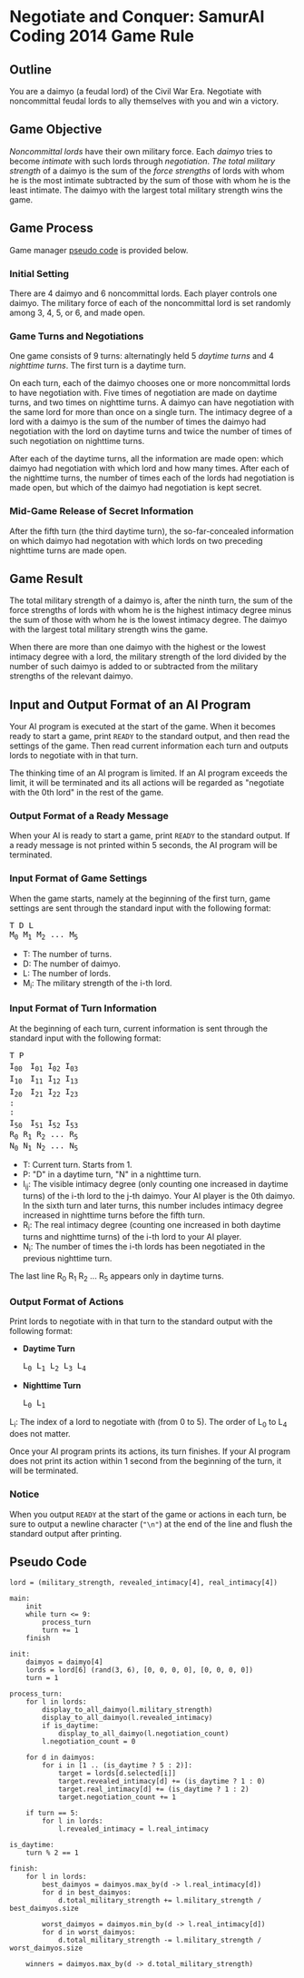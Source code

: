 # Negotiate and Conquer: SamurAI Coding 2014 Game Rule

## Outline

You are a daimyo (a feudal lord) of the Civil War Era.
Negotiate with noncommittal feudal lords to ally themselves with you and win a victory.

## Game Objective

_Noncommittal lords_ have their own military force.
Each _daimyo_ tries to become _intimate_ with such lords through _negotiation_.
_The total military strength_ of a daimyo is the sum of the _force strengths_ of lords with whom he is the most intimate subtracted by the sum of those with whom he is the least intimate.
The daimyo with the largest total military strength wins the game.

## Game Process

Game manager [pseudo code](#PseudoCode) is provided below.

### Initial Setting

There are 4 daimyo and 6 noncommittal lords.
Each player controls one daimyo.
The military force of each of the noncommittal lord is set randomly among  3, 4, 5, or 6, and made open.

### Game Turns and Negotiations

One game consists of 9 turns: alternatingly held 5 _daytime turns_ and 4 _nighttime turns_.
The first turn is a daytime turn.

On each turn, each of the daimyo chooses one or more noncommittal lords to have negotiation with.
Five times of negotiation are made on daytime turns, and two times on nighttime turns.
A daimyo can have negotiation with the same lord for more than once on a single turn.
The intimacy degree of a lord with a daimyo is the sum of the number of times the daimyo had negotiation with the lord on daytime turns and twice the number of times of such negotiation on nighttime turns.

After each of the daytime turns, all the information are made open: which daimyo had negotiation with which lord and how many times.
After each of the nighttime turns, the number of times each of the lords had negotiation is made open, but which of the daimyo had negotiation is kept secret.

### Mid-Game Release of Secret Information

After the fifth turn (the third daytime turn), the so-far-concealed information on which daimyo had negotation with which lords on two preceding nighttime turns are made open.

## Game Result

The total military strength of a daimyo is, after the ninth turn, the sum of the force strengths of lords with whom he is the highest intimacy degree minus the sum of those with whom he is the lowest intimacy degree.
The daimyo with the largest total military strength wins the game.

When there are more than one daimyo with the highest or the lowest intimacy degree with a lord, the military strength of the lord divided by the number of such daimyo is added to or subtracted from the military strengths of the relevant daimyo.

## Input and Output Format of an AI Program

Your AI program is executed at the start of the game.
When it becomes ready to start a game, print `READY` to the standard output, and then read the settings of the game.
Then read current information each turn and outputs lords to negotiate with in that turn.

The thinking time of an AI program is limited.
If an AI program exceeds the limit, it will be terminated and its all actions will be regarded as "negotiate with the 0th lord" in the rest of the game.

### Output Format of a Ready Message

When your AI is ready to start a game, print `READY` to the standard output.
If a ready message is not printed within 5 seconds, the AI program will be terminated.

### Input Format of Game Settings

When the game starts, namely at the beginning of the first turn, game settings are sent through the standard input with the following format:

<pre>
T D L
M<sub>0</sub> M<sub>1</sub> M<sub>2</sub> ... M<sub>5</sub>
</pre>

* T: The number of turns.
* D: The number of daimyo.
* L: The number of lords.
* M<sub>i</sub>: The military strength of the i-th lord.

### Input Format of Turn Information

At the beginning of each turn, current information is sent through the standard input with the following format:

<pre>
T P
I<sub>00</sub>　I<sub>01</sub> I<sub>02</sub> I<sub>03</sub>
I<sub>10</sub>　I<sub>11</sub> I<sub>12</sub> I<sub>13</sub>
I<sub>20</sub>　I<sub>21</sub> I<sub>22</sub> I<sub>23</sub>
:
:
I<sub>50</sub>　I<sub>51</sub> I<sub>52</sub> I<sub>53</sub>
R<sub>0</sub> R<sub>1</sub> R<sub>2</sub> ... R<sub>5</sub>
N<sub>0</sub> N<sub>1</sub> N<sub>2</sub> ... N<sub>5</sub>
</pre>

* T: Current turn. Starts from 1.
* P: "D" in a daytime turn, "N" in a nighttime turn.
* I<sub>ij</sub>: The visible intimacy degree (only counting one increased in daytime turns) of the i-th lord to the j-th daimyo. Your AI player is the 0th daimyo. In the sixth turn and later turns, this number includes intimacy degree increased in nighttime turns before the fifth turn.
* R<sub>i</sub>: The real intimacy degree (counting one increased in both daytime turns and nighttime turns) of the i-th lord to your AI player.
* N<sub>i</sub>: The number of times the i-th lords has been negotiated in the previous nighttime turn. 

The last line R<sub>0</sub> R<sub>1</sub> R<sub>2</sub> ... R<sub>5</sub> appears only in daytime turns.

### Output Format of Actions

Print lords to negotiate with in that turn to the standard output with the following format:

* __Daytime Turn__

  <pre>
  L<sub>0</sub> L<sub>1</sub> L<sub>2</sub> L<sub>3</sub> L<sub>4</sub>
  </pre>
  
* __Nighttime Turn__

  <pre>
  L<sub>0</sub> L<sub>1</sub>
  </pre>

L<sub>i</sub>: The index of a lord to negotiate with (from 0 to 5). The order of L<sub>0</sub> to L<sub>4</sub> does not matter.

Once your AI program prints its actions, its turn finishes.
If your AI program does not print its action within 1 second from the beginning of the turn, it will be terminated.

### Notice

When you output `READY` at the start of the game or actions in each turn, be sure to output a newline character (`"\n"`) at the end of the line and flush the standard output after printing.

<a name="PseudoCode"></a>

## Pseudo Code

    lord = (military_strength, revealed_intimacy[4], real_intimacy[4])

    main:
        init
        while turn <= 9:
            process_turn
            turn += 1
        finish

    init:
        daimyos = daimyo[4]
        lords = lord[6] (rand(3, 6), [0, 0, 0, 0], [0, 0, 0, 0])
        turn = 1

    process_turn:
        for l in lords:
            display_to_all_daimyo(l.military_strength)
            display_to_all_daimyo(l.revealed_intimacy)
            if is_daytime:
                display_to_all_daimyo(l.negotiation_count)
            l.negotiation_count = 0

        for d in daimyos:
            for i in [1 .. (is_daytime ? 5 : 2)]:
                target = lords[d.selected[i]]
                target.revealed_intimacy[d] += (is_daytime ? 1 : 0)
                target.real_intimacy[d] += (is_daytime ? 1 : 2)
                target.negotiation_count += 1

        if turn == 5:
            for l in lords:
                l.revealed_intimacy = l.real_intimacy

    is_daytime:
        turn % 2 == 1

    finish:
        for l in lords:
            best_daimyos = daimyos.max_by(d -> l.real_intimacy[d])
            for d in best_daimyos:
                d.total_military_strength += l.military_strength / best_daimyos.size

            worst_daimyos = daimyos.min_by(d -> l.real_intimacy[d])
            for d in worst_daimyos:
                d.total_military_strength -= l.military_strength / worst_daimyos.size

        winners = daimyos.max_by(d -> d.total_military_strength)
